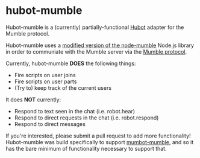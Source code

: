 hubot-mumble
============

Hubot-mumble is a (currently) partially-functional [Hubot](http://hubot.github.com) adapter for the Mumble protocol. 

Hubot-mumble uses a [modified version of the node-mumble](https://github.com/cbpowell/node-mumble/tree/reduction) Node.js library in order to communiate with the Mumble server via the [Mumble protocol](http://mumble.sourceforge.net/Protocol).

Currently, hubot-mumble __DOES__ the following things:

- Fire scripts on user joins
- Fire scripts on user parts
- (Try to) keep track of the current users

It does __NOT__ currently:

- Respond to text seen in the chat (i.e. robot.hear)
- Respond to direct requests in the chat (i.e. robot.respond)
- Respond to direct messages

If you're interested, please submit a pull request to add more functionality! Hubot-mumble was build specifically to support [mumbot-mumble](https://github.com/cbpowell/mumbot-mumble), and so it has the bare minimum of functionality necessary to support that. 

